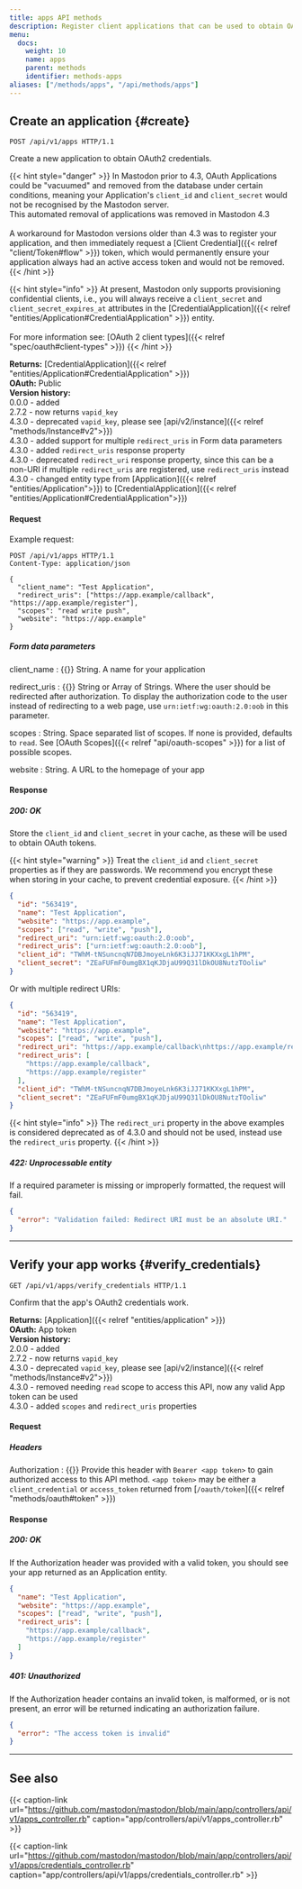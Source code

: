 ```yaml
---
title: apps API methods
description: Register client applications that can be used to obtain OAuth tokens.
menu:
  docs:
    weight: 10
    name: apps
    parent: methods
    identifier: methods-apps
aliases: ["/methods/apps", "/api/methods/apps"]
---
```


<style>
#TableOfContents ul ul ul {display: none}
</style>

## Create an application {#create}

```http
POST /api/v1/apps HTTP/1.1
```

Create a new application to obtain OAuth2 credentials.

{{< hint style="danger" >}}
In Mastodon prior to 4.3, OAuth Applications could be "vacuumed" and removed from the database under certain conditions, meaning your Application's `client_id` and `client_secret` would not be recognised by the Mastodon server.\
This automated removal of applications was removed in Mastodon 4.3\
\
A workaround for Mastodon versions older than 4.3 was to register your application, and then immediately request a [Client Credential]({{< relref "client/Token#flow" >}}) token, which would permanently ensure your application always had an active access token and would not be removed.
{{< /hint >}}

{{< hint style="info" >}}
At present, Mastodon only supports provisioning confidential clients, i.e., you will always receive a `client_secret` and `client_secret_expires_at` attributes in the [CredentialApplication]({{< relref "entities/Application#CredentialApplication" >}}) entity.\
\
For more information see: [OAuth 2 client types]({{< relref "spec/oauth#client-types" >}})
{{< /hint >}}

**Returns:** [CredentialApplication]({{< relref "entities/Application#CredentialApplication" >}})\
**OAuth:** Public\
**Version history:**\
0.0.0 - added\
2.7.2 - now returns `vapid_key`\
4.3.0 - deprecated `vapid_key`, please see [api/v2/instance]({{< relref "methods/Instance#v2">}})\
4.3.0 - added support for multiple `redirect_uris` in Form data parameters\
4.3.0 - added `redirect_uris` response property\
4.3.0 - deprecated `redirect_uri` response property, since this can be a non-URI if multiple `redirect_uris` are registered, use `redirect_uris` instead\
4.3.0 - changed entity type from [Application]({{< relref "entities/Application">}}) to [CredentialApplication]({{< relref "entities/Application#CredentialApplication">}})

#### Request

Example request:

```
POST /api/v1/apps HTTP/1.1
Content-Type: application/json

{
  "client_name": "Test Application",
  "redirect_uris": ["https://app.example/callback", "https://app.example/register"],
  "scopes": "read write push",
  "website": "https://app.example"
}
```

##### Form data parameters

client_name
: {{<required>}} String. A name for your application

redirect_uris
: {{<required>}} String or Array of Strings. Where the user should be redirected after authorization. To display the authorization code to the user instead of redirecting to a web page, use `urn:ietf:wg:oauth:2.0:oob` in this parameter.

scopes
: String. Space separated list of scopes. If none is provided, defaults to `read`. See [OAuth Scopes]({{< relref "api/oauth-scopes" >}}) for a list of possible scopes.

website
: String. A URL to the homepage of your app

#### Response

##### 200: OK

Store the `client_id` and `client_secret` in your cache, as these will be used to obtain OAuth tokens.

{{< hint style="warning" >}}
Treat the `client_id` and `client_secret` properties as if they are passwords. We recommend you encrypt these when storing in your cache, to prevent credential exposure.
{{< /hint >}}

```json
{
  "id": "563419",
  "name": "Test Application",
  "website": "https://app.example",
  "scopes": ["read", "write", "push"],
  "redirect_uri": "urn:ietf:wg:oauth:2.0:oob",
  "redirect_uris": ["urn:ietf:wg:oauth:2.0:oob"],
  "client_id": "TWhM-tNSuncnqN7DBJmoyeLnk6K3iJJ71KKXxgL1hPM",
  "client_secret": "ZEaFUFmF0umgBX1qKJDjaU99Q31lDkOU8NutzTOoliw"
}
```

Or with multiple redirect URIs:

```json
{
  "id": "563419",
  "name": "Test Application",
  "website": "https://app.example",
  "scopes": ["read", "write", "push"],
  "redirect_uri": "https://app.example/callback\nhttps://app.example/register",
  "redirect_uris": [
    "https://app.example/callback",
    "https://app.example/register"
  ],
  "client_id": "TWhM-tNSuncnqN7DBJmoyeLnk6K3iJJ71KKXxgL1hPM",
  "client_secret": "ZEaFUFmF0umgBX1qKJDjaU99Q31lDkOU8NutzTOoliw"
}
```

{{< hint style="info" >}}
The `redirect_uri` property in the above examples is considered deprecated as of 4.3.0 and should not be used, instead use the `redirect_uris` property.
{{< /hint >}}

##### 422: Unprocessable entity

If a required parameter is missing or improperly formatted, the request will fail.

```json
{
  "error": "Validation failed: Redirect URI must be an absolute URI."
}
```

---

## Verify your app works {#verify_credentials}

```http
GET /api/v1/apps/verify_credentials HTTP/1.1
```

Confirm that the app's OAuth2 credentials work.

**Returns:** [Application]({{< relref "entities/application" >}})\
**OAuth:** App token\
**Version history:**\
2.0.0 - added\
2.7.2 - now returns `vapid_key`\
4.3.0 - deprecated `vapid_key`, please see [api/v2/instance]({{< relref "methods/Instance#v2">}})\
4.3.0 - removed needing `read` scope to access this API, now any valid App token can be used\
4.3.0 - added `scopes` and `redirect_uris` properties

#### Request

##### Headers

Authorization
: {{<required>}} Provide this header with `Bearer <app token>` to gain authorized access to this API method. `<app token>` may be either a `client_credential` or `access_token` returned from [`/oauth/token`]({{< relref "methods/oauth#token" >}})

#### Response

##### 200: OK

If the Authorization header was provided with a valid token, you should see your app returned as an Application entity.

```json
{
  "name": "Test Application",
  "website": "https://app.example",
  "scopes": ["read", "write", "push"],
  "redirect_uris": [
    "https://app.example/callback",
    "https://app.example/register"
  ]
}
```

##### 401: Unauthorized

If the Authorization header contains an invalid token, is malformed, or is not present, an error will be returned indicating an authorization failure.

```json
{
  "error": "The access token is invalid"
}
```

---

## See also

{{< caption-link url="https://github.com/mastodon/mastodon/blob/main/app/controllers/api/v1/apps_controller.rb" caption="app/controllers/api/v1/apps_controller.rb" >}}

{{< caption-link url="https://github.com/mastodon/mastodon/blob/main/app/controllers/api/v1/apps/credentials_controller.rb" caption="app/controllers/api/v1/apps/credentials_controller.rb" >}}
